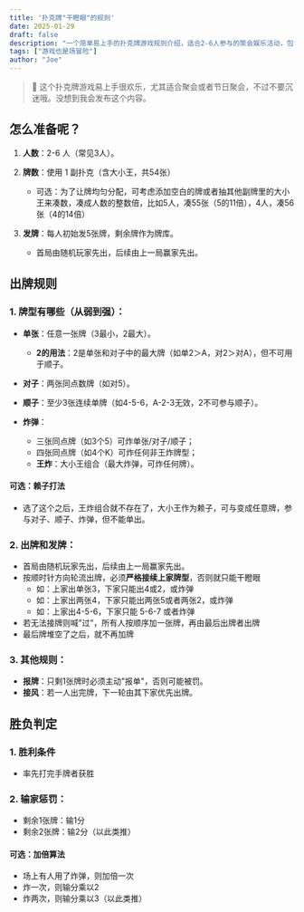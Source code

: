 ```yaml
---
title: '扑克牌"干瞪眼"的规则'
date: 2025-01-29
draft: false
description: "一个简单易上手的扑克牌游戏规则介绍，适合2-6人参与的聚会娱乐活动，包含详细的准备步骤、出牌规则和胜负判定说明。"
tags: ["游戏也是场冒险"]
author: "Joe"
---
```


> 📌 这个扑克牌游戏易上手很欢乐，尤其适合聚会或者节日聚会，不过不要沉迷哦。没想到我会发布这个内容。

## 怎么准备呢？

1. **人数**：2-6 人（常见3人）。

2. **牌数**：使用 1 副扑克（含大小王，共54张）
   - 可选：为了让牌均匀分配，可考虑添加空白的牌或者抽其他副牌里的大小王来凑数，凑成人数的整数倍，比如5人，凑55张（5的11倍），4人，凑56张（4的14倍）

3. **发牌**：每人初始发5张牌，剩余牌作为牌库。
   - 首局由随机玩家先出，后续由上一局赢家先出。

## 出牌规则

### 1. 牌型有哪些（从弱到强）：

- **单张**：任意一张牌（3最小，2最大）。
  - **2的用法**：2是单张和对子中的最大牌（如单2＞A，对2＞对A），但不可用于顺子。

- **对子**：两张同点数牌（如对5）。

- **顺子**：至少3张连续单牌（如4-5-6，A-2-3无效，2不可参与顺子）。

- **炸弹**：
  - 三张同点牌（如3个5）可炸单张/对子/顺子；
  - 四张同点牌（如4个K）可炸任何非王炸牌型；
  - **王炸**：大小王组合（最大炸弹，可炸任何牌）。

#### 可选：赖子打法
- 选了这个之后，王炸组合就不存在了，大小王作为赖子，可与变成任意牌，参与对子、顺子、炸弹，但不能单出。

### 2. 出牌和发牌：

- 首局由随机玩家先出，后续由上一局赢家先出。
- 按顺时针方向轮流出牌，必须**严格接续上家牌型**，否则就只能干瞪眼
  - 如：上家出单张3，下家只能出4或2，或炸弹
  - 如：上家出两张4，下家只能出两张5或者两张2，或炸弹
  - 如：上家出4-5-6，下家只能 5-6-7 或者炸弹
- 若无法接牌则喊"过"，所有人按顺序加一张牌，再由最后出牌者出牌
- 最后牌堆空了之后，就不再加牌

### 3. 其他规则：

- **报牌**：只剩1张牌时必须主动"报单"，否则可能被罚。
- **接风**：若一人出完牌，下一轮由其下家优先出牌。

## 胜负判定

### 1. 胜利条件
- 率先打完手牌者获胜

### 2. 输家惩罚：
- 剩余1张牌：输1分
- 剩余2张牌：输2分（以此类推）

#### 可选：加倍算法
- 场上有人用了炸弹，则加倍一次
- 炸一次，则输分乘以2
- 炸两次，则输分乘以3（以此类推） 